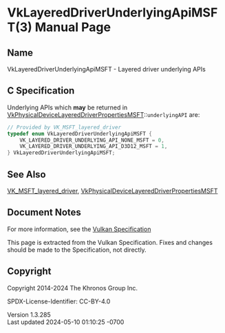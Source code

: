 # VkLayeredDriverUnderlyingApiMSFT(3) Manual Page

## Name

VkLayeredDriverUnderlyingApiMSFT - Layered driver underlying APIs



## <a href="#_c_specification" class="anchor"></a>C Specification

Underlying APIs which **may** be returned in
[VkPhysicalDeviceLayeredDriverPropertiesMSFT](https://registry.khronos.org/vulkan/specs/1.3-extensions/man/html/VkPhysicalDeviceLayeredDriverPropertiesMSFT.html)::`underlyingAPI`
are:

``` c
// Provided by VK_MSFT_layered_driver
typedef enum VkLayeredDriverUnderlyingApiMSFT {
    VK_LAYERED_DRIVER_UNDERLYING_API_NONE_MSFT = 0,
    VK_LAYERED_DRIVER_UNDERLYING_API_D3D12_MSFT = 1,
} VkLayeredDriverUnderlyingApiMSFT;
```

## <a href="#_see_also" class="anchor"></a>See Also

[VK_MSFT_layered_driver](https://registry.khronos.org/vulkan/specs/1.3-extensions/man/html/VK_MSFT_layered_driver.html),
[VkPhysicalDeviceLayeredDriverPropertiesMSFT](https://registry.khronos.org/vulkan/specs/1.3-extensions/man/html/VkPhysicalDeviceLayeredDriverPropertiesMSFT.html)

## <a href="#_document_notes" class="anchor"></a>Document Notes

For more information, see the <a
href="https://registry.khronos.org/vulkan/specs/1.3-extensions/html/vkspec.html#VkLayeredDriverUnderlyingApiMSFT"
target="_blank" rel="noopener">Vulkan Specification</a>

This page is extracted from the Vulkan Specification. Fixes and changes
should be made to the Specification, not directly.

## <a href="#_copyright" class="anchor"></a>Copyright

Copyright 2014-2024 The Khronos Group Inc.

SPDX-License-Identifier: CC-BY-4.0

Version 1.3.285  
Last updated 2024-05-10 01:10:25 -0700

